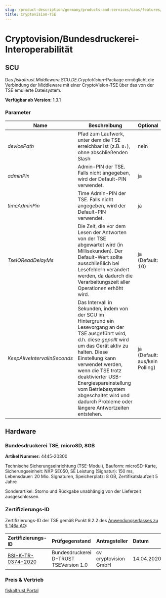 ```yaml
---
slug: /product-description/germany/products-and-services/caas/features/basics/tse/cryptovision
title: Cryptovision-TSE
---
```


# Cryptovision/Bundesdruckerei-Interoperabilität

## SCU

Das _fiskaltrust.Middleware.SCU.DE.CryptoVision_-Package ermöglicht die Verbindung der Middleware mit einer CryptoVision-TSE über das von der TSE emulierte Dateisystem.

**Verfügbar ab Version**: 1.3.1

### Parameter

| Name | Beschreibung | Optional |
| ---- | ------------ |--------- |
| _devicePath_ | Pfad zum Laufwerk, unter dem die TSE erreichbar ist (z.B. `D:`), ohne abschließenden Slash | nein |
| _adminPin_ | Admin-PIN der TSE. Falls nicht angegeben, wird der Default-PIN verwendet. | ja |
| _timeAdminPin_ | Time Admin-PIN der TSE. Falls nicht angegeben, wird der Default-PIN verwendet. | ja |
| _TseIOReadDelayMs_ | Die Zeit, die vor dem Lesen der Antworten von der TSE abgewartet wird (in Millisekunden). Der Default-Wert sollte ausschließlich bei Lesefehlern verändert werden, da dadurch die Verarbeitungszeit aller Operationen erhöht wird. | ja (Default: 10) |
| _KeepAliveIntervalInSeconds_ | Das Intervall in Sekunden, indem von der SCU im Hintergrund ein Lesevorgang an der TSE ausgeführt wird, d.h. diese _gepollt_ wird um das Gerät aktiv zu halten. Diese Einstellung kann verwendet werden, wenn die TSE trotz deaktivierter USB-Energiespareinstellung vom Betriebssystem abgeschaltet wird und dadurch Probleme oder längere Antwortzeiten entstehen. | ja (Default: aus/kein Polling) |



## Hardware

### Bundesdruckerei TSE, microSD, 8GB

**Artikel Nummer:** 4445-20300

Technische Sicherungseinrichtung (TSE-Modul), Bauform: microSD-Karte, Sicherungseinheit: NXP SE050, SE Leistung (Signatur): 150 ms, Lebensdauer: 20 Mio. Signaturen, Speicherplatz: 8 GB, Zertifikatslaufzeit 5 Jahre

Sonderartikel: Storno und Rückgabe unabhängig von der Lieferzeit ausgeschlossen.

### Zertifizierungs-ID

Zertifizierungs-ID der TSE gemäß Punkt 9.2.2 des [Anwendungserlasses zu § 146a AO](https://docs.fiskaltrust.cloud/doc/productdescription-de-doc/product-service-description/media/2019-06-17-einfuehrung-paragraf-146a-AO-anwendungserlass-zu-paragraf-146a-AO.pdf):

| Zertifizierungs-ID | Prüfgegenstand | Antragsteller | Datum |
| :----------------------------------------------------------- | :----------------------------------------------------------- | :----------------------------------------------------------- | :----------------------------------------------------------- |
| [BSI-K-TR-0374-2020](https://www.bsi.bund.de/SharedDocs/Zertifikate_TR/Technische_Sicherheitseinrichtungen/BSI-K-TR-0374-2020.html) | Bundesdruckerei D-TRUST TSEVersion 1.0                       | cv cryptovision GmbH                                         | 14.04.2020                                                   |

### Preis & Vertrieb

[fiskaltrust.Portal](https://portal.fiskaltrust.de)
